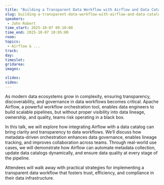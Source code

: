 ```yaml
---
title: "Building a Transparent Data Workflow with Airflow and Data Catalog"
slug: building-a-transparent-data-workflow-with-airflow-and-data-catalog
speakers:
 - John Robert
time_start: 2025-10-07 09:10:00
time_end: 2025-10-07 10:05:00
room: 
topics:
 - Airflow & ...
track: 
day: 
timeslot: 
gridarea: 
images: 

slides:
video: 
---
```


As modern data ecosystems grow in complexity, ensuring transparency, discoverability, and governance in data workflows becomes critical. Apache Airflow, a powerful workflow orchestration tool, enables data engineers to build scalable pipelines, but without proper visibility into data lineage, ownership, and quality, teams risk operating in a black box.

In this talk, we will explore how integrating Airflow with a data catalog can bring clarity and transparency to data workflows. We’ll discuss how metadata-driven orchestration enhances data governance, enables lineage tracking, and improves collaboration across teams. Through real-world use cases, we will demonstrate how Airflow can automate metadata collection, update data catalogs dynamically, and ensure data quality at every stage of the pipeline.

Attendees will walk away with practical strategies for implementing a transparent data workflow that fosters trust, efficiency, and compliance in their data infrastructure.
